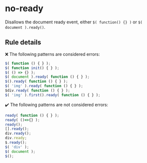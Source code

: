 # no-ready

Disallows the document ready event, either `$( function() {} )` or `$( document ).ready()`.

## Rule details

❌ The following patterns are considered errors:
```js
$( function () { } );
$( function init() { } );
$( () => {} );
$( document ).ready( function () { } );
$().ready( function () { } );
$( 'img' ).ready( function () { } );
$div.ready( function () { } );
$( 'img' ).first().ready( function () { } );
```

✔️ The following patterns are not considered errors:
```js
ready( function () { } );
ready( ()=>{} );
ready();
[].ready();
div.ready();
div.ready;
$.ready();
$( 'div' );
$( document );
$();
```
